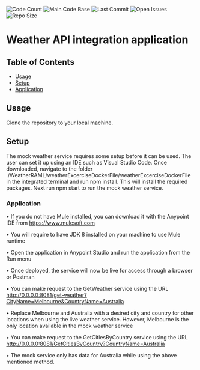 ![Code Count](https://img.shields.io/github/languages/count/bdcoelho/WeatherRAML)
![Main Code Base](https://img.shields.io/github/languages/top/bdcoelho/WeatherRAML)
![Last Commit](https://img.shields.io/github/last-commit/bdcoelho/WeatherRAML)
![Open Issues](https://img.shields.io/github/issues-raw/bdcoelho/WeatherRAML)
![Repo Size](https://img.shields.io/github/repo-size/bdcoelho/WeatherRAML)

# Weather API integration application

## Table of Contents

- [Usage](#Usage)
- [Setup](#Setup)
- [Application](#Application)

## Usage
Clone the repository to your local machine.

## Setup

The mock weather service requires some setup before it can be used. The user can set it up using an IDE such as Visual Studio Code. Once downloaded, navigate to the folder ./WeatherRAML/weatherExcerciseDockerFile/weatherExcerciseDockerFile in the integrated terminal and run npm install. This will install the required packages. Next run npm start to run the mock weather service.

### Application

• If you do not have Mule installed, you can download it with the Anypoint IDE from https://www.mulesoft.com

• You will require to have JDK 8 installed on your machine to use Mule runtime

• Open the application in Anypoint Studio and run the application from the Run menu

• Once deployed, the service will now be live for access through a browser or Postman

• You can make request to the GetWeather service using the URL
http://0.0.0.0:8081/get-weather?CityName=Melbourne&CountryName=Australia

• Replace Melbourne and Australia with a desired city and country for other locations when using the live weather service. However, Melbourne is the only location available in the mock weather service

• You can make request to the GetCitiesByCountry service using the URL
http://0.0.0.0:8081/GetCitiesByCountry?CountryName=Australia

• The mock service only has data for Australia while using the above mentioned method.
